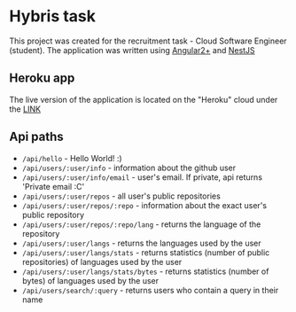 # Hybris task

This project was created for the recruitment task - Cloud Software Engineer (student). The application was written using [Angular2+](https://angular.io/) and [NestJS](https://nestjs.com/)

## Heroku app

The live version of the application is located on the "Heroku" cloud under the [LINK](https://hybris-task-maciej-urbanczyk.herokuapp.com/)

## Api paths

* `/api/hello` - Hello World! :)
* `/api/users/:user/info` - information about the github user
* `/api/users/:user/info/email` - user's email. If private, api returns 'Private email :C'
* `/api/users/:user/repos` - all user's public repositories
* `/api/users/:user/repos/:repo` - information about the exact user's public repository
* `/api/users/:user/repos/:repo/lang` - returns the language of the repository
* `/api/users/:user/langs` - returns the languages used by the user
* `/api/users/:user/langs/stats` - returns statistics (number of public repositories) of languages used by the user
* `/api/users/:user/langs/stats/bytes` - returns statistics (number of bytes) of languages used by the user
* `/api/users/search/:query` - returns users who contain a query in their name
